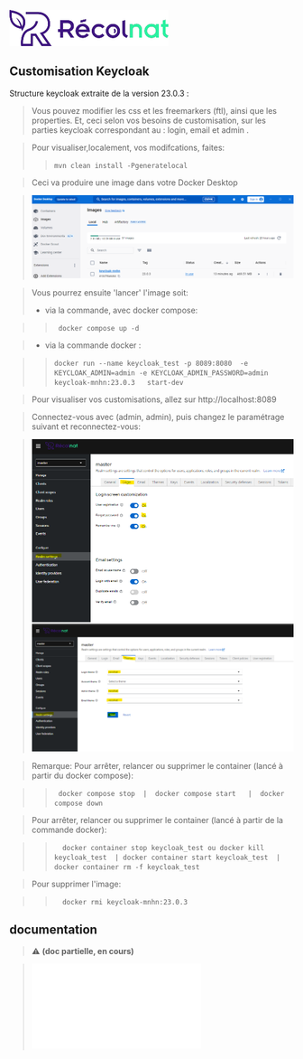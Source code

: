 ![logo Recolnat](./src/test/resources/images/logo-text.png)  
## Customisation Keycloak   
    
Structure keycloak extraite de la version 23.0.3    :

>Vous pouvez modifier les  css et les freemarkers (ftl), ainsi que les properties. Et, ceci selon vos besoins de customisation, sur les parties keycloak correspondant au : login, email et admin .
    
>Pour visualiser,localement, vos modifcations, faites:   
>>``` mvn clean install -Pgeneratelocal  ```

>Ceci va produire une image dans votre Docker Desktop   

>![logo Recolnat](./src/test/resources/images/docker.png)    

> Vous pourrez ensuite 'lancer' l'image soit:   
>- via la commande, avec docker compose:   

>>```  docker compose up -d    ```

>- via la commande docker :   

>>``` docker run --name keycloak_test -p 8089:8080  -e KEYCLOAK_ADMIN=admin -e KEYCLOAK_ADMIN_PASSWORD=admin   keycloak-mnhn:23.0.3   start-dev   ``` 

>Pour visualiser vos customisations, allez sur http://localhost:8089      

>Connectez-vous avec (admin, admin), puis changez le paramétrage suivant et reconnectez-vous:   

>![logo Recolnat](./src/test/resources/images/docker2.png)
>![logo Recolnat](./src/test/resources/images/docker3.png)


>Remarque: Pour arrêter, relancer ou supprimer le container (lancé à partir du docker compose):   

>>```  docker compose stop  |  docker compose start   |  docker compose down     ```

>Pour arrêter, relancer ou supprimer le container (lancé à partir de la commande docker):   

>>```  docker container stop keycloak_test ou docker kill keycloak_test  | docker container start keycloak_test  | docker container rm -f keycloak_test```

>Pour supprimer l'image:    

>>```  docker rmi keycloak-mnhn:23.0.3```
   
    
## documentation   
> :warning: **(doc partielle, en cours)**       
   
>![doc keycloak](./src/test/resources/docs/keycloak.pdf)   